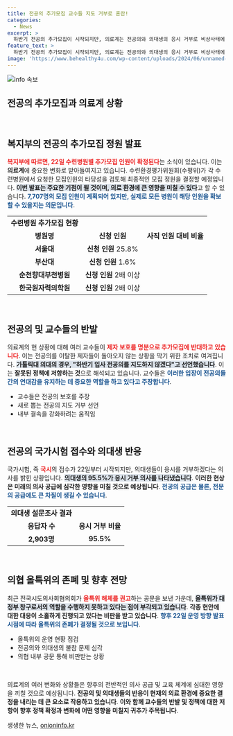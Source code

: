 ```yaml
---
title: 전공의 추가모집 교수들 지도 거부로 혼란!
categories:
  - News
excerpt: >
  하반기 전공의 추가모집이 시작되지만, 의료계는 전공의와 의대생의 응시 거부로 비상사태에 직면했다. 가톨릭대 교수들은 새로운 전공의 지도 거부를 선언하며, 의협 올특위의 해체 요구도 커지고 있다. 과연 의료계의 미래는 어디로 향할까?
feature_text: >
  하반기 전공의 추가모집이 시작되지만, 의료계는 전공의와 의대생의 응시 거부로 비상사태에 직면했다. 가톨릭대 교수들은 새로운 전공의 지도 거부를 선언하며, 의협 올특위의 해체 요구도 커지고 있다. 과연 의료계의 미래는 어디로 향할까?
image: 'https://www.behealthy4u.com/wp-content/uploads/2024/06/unnamed-file.png'
---
```


<p><img src="https://www.behealthy4u.com/wp-content/uploads/2024/06/unnamed-file.png" alt="info 속보" /></p>

<h2 data-ke-size="size26">전공의 추가모집과 의료계 상황</h2>

<p data-ke-size="size16">&nbsp;</p>

<h2 data-ke-size="size26">복지부의 전공의 추가모집 정원 발표</h2>

<p><b><span style="color: #ee2323;">복지부에 따르면, 22일 수련병원별 추가모집 인원이 확정된다</span></b>는 소식이 있습니다. 이는 <b>의료계</b>에 중요한 변화로 받아들여지고 있습니다. 수련환경평가위원회(수평위)가 각 수련병원에서 요청한 모집인원의 타당성을 검토해 최종적인 모집 정원을 결정할 예정입니다. <b><span style="background-color: #21538527;">이번 발표는 주요한 기점이 될 것이며, 의료 환경에 큰 영향을 미칠 수 있다</span></b>고 할 수 있습니다. <b><span style="color: #1a5490;">7,707명의 모집 인원이 계획되어 있지만, 실제로 모든 병원이 해당 인원을 확보할 수 있을지는 의문입니다</span></b>. </p>

<table>
<tr>
<td style="text-align: center; height: 17px;"><b>수련병원 추가모집 현황</b></td>
</tr>
<tr>
<td style="text-align: center; height: 17px;"><b>병원명</b></td>
<td style="text-align: center; height: 17px;"><b>신청 인원</b></td>
<td style="text-align: center; height: 17px;"><b>사직 인원 대비 비율</b></td>
</tr>
<tr>
<td style="text-align: center; height: 17px;"><b>서울대</b></td>
<td style="text-align: center; height: 17px;"><b>신청 인원</b> 25.8%</td>
</tr>
<tr>
<td style="text-align: center; height: 17px;"><b>부산대</b></td>
<td style="text-align: center; height: 17px;"><b>신청 인원</b> 1.6%</td>
</tr>
<tr>
<td style="text-align: center; height: 17px;"><b>순천향대부천병원</b></td>
<td style="text-align: center; height: 17px;"><b>신청 인원</b> 2배 이상</td>
</tr>
<tr>
<td style="text-align: center; height: 17px;"><b>한국원자력의학원</b></td>
<td style="text-align: center; height: 17px;"><b>신청 인원</b> 2배 이상</td>
</tr>
</table>

<p data-ke-size="size16">&nbsp;</p>

<h2 data-ke-size="size26">전공의 및 교수들의 반발</h2>

<p>의료계의 현 상황에 대해 여러 교수들이 <b><span style="color: #ee2323;">제자 보호를 명분으로 추가모집에 반대하고 있습니다</span></b>. 이는 전공의를 이탈한 제자들이 돌아오지 않는 상황을 막기 위한 조치로 여겨집니다. <b><span style="background-color: #21538527;">가톨릭대 의대의 경우, "하반기 입사 전공의를 지도하지 않겠다"고 선언했습니다</span></b>. 이는 <b>잘못된 정책에 저항하는 것</b>으로 해석되고 있습니다. 교수들은 <b><span style="color: #1a5490;">이러한 입장이 전공의들 간의 연대감을 유지하는 데 중요한 역할을 하고 있다고 주장합니다</span></b>. </p>

<ul>
<li>교수들은 전공의 보호를 주장</li>
<li>새로 뽑는 전공의 지도 거부 선언</li>
<li>내부 결속을 강화하려는 움직임</li>
</ul>

<p data-ke-size="size16">&nbsp;</p>

<h2 data-ke-size="size26">전공의 국가시험 접수와 의대생 반응</h2>

<p>국가시험, 즉 <b><span style="color: #ee2323;">국시</span></b>의 접수가 22일부터 시작되지만, 의대생들이 응시를 거부하겠다는 의사를 밝힌 상황입니다. <b><span style="background-color: #21538527;">의대생의 95.5%가 응시 거부 의사를 나타냈습니다</span></b>. <b>이러한 현상은 미래의 의사 공급에 심각한 영향을 미칠 것으로 예상됩니다</b>. <b><span style="color: #1a5490;">전공의 공급은 물론, 전문의 공급에도 큰 차질이 생길 수 있습니다</span></b>. </p>

<table>
<tr>
<td style="text-align: center; height: 17px;"><b>의대생 설문조사 결과</b></td>
</tr>
<tr>
<td style="text-align: center; height: 17px;"><b>응답자 수</b></td>
<td style="text-align: center; height: 17px;"><b>응시 거부 비율</b></td>
</tr>
<tr>
<td style="text-align: center; height: 17px;"><b>2,903명</b></td>
<td style="text-align: center; height: 17px;"><b>95.5%</b></td>
</tr>
</table>

<p data-ke-size="size16">&nbsp;</p>

<h2 data-ke-size="size26">의협 올특위의 존폐 및 향후 전망</h2>

<p>최근 전국시도의사회협의회가 <b><span style="color: #ee2323;">올특위 해체를 권고</span></b>하는 공문을 보낸 가운데, <b><span style="background-color: #21538527;">올특위가 대정부 창구로서의 역할을 수행하지 못하고 있다는 점이 부각되고 있습니다</span></b>. <b>각종 현안에 대한 대응이 소홀하게 진행되고 있다는 비판을 받고 있습니다</b>. <b><span style="color: #1a5490;">향후 22일 운영 방향 발표 시점에 따라 올특위의 존폐가 결정될 것으로 보입니다</span></b>. </p>

<ul>
<li>올특위의 운영 현황 점검</li>
<li>전공의와 의대생의 불참 문제 심각</li>
<li>의협 내부 공문 통해 비판받는 상황</li>
</ul>

<p data-ke-size="size16">&nbsp;</p>

<p>의료계의 여러 변화와 상황들은 향후의 전반적인 의사 공급 및 교육 체계에 심대한 영향을 끼칠 것으로 예상됩니다. <b>전공의 및 의대생들의 반응이 현재의 의료 환경에 중요한 결정을 내리는 데 큰 요소로 작용하고 있습니다</b>. <b>이와 함께 교수들의 반발 및 정책에 대한 저항이 향후 정책 확정과 변화에 어떤 영향을 미칠지 귀추가 주목됩니다</b>.</p>
생생한 뉴스, <a href="https://onioninfo.kr" rel="dofollow">onioninfo.kr</a>


